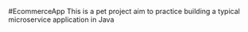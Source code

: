 #EcommerceApp
This is a pet project aim to practice building a typical microservice application in Java
